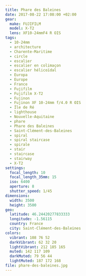 ```yaml
---
title: Phare des Baleines
date: 2017-08-22 17:08:00 +02:00
gear:
  make: FUJIFILM
  model: X-T2
  lens: XF10-24mmF4 R OIS
tags:
  - 10-24mm
  - architecture
  - Charente-Maritime
  - circle
  - escalier
  - escalier en colimaçon
  - escalier hélicoïdal
  - Europa
  - Europe
  - France
  - Fujifilm
  - Fujifilm X-T2
  - Fujinon
  - Fujinon XF 10-24mm f/4.0 R OIS
  - Île de Ré
  - lighthouse
  - Nouvelle-Aquitaine
  - phare
  - Phare des Baleines
  - Saint-Clément-des-Baleines
  - spiral
  - spiral staircase
  - spirale
  - stair
  - staircase
  - stairway
  - X-T2
settings:
  focal_length: 10
  focal_length_35mm: 15
  iso: 6400
  aperture: 8
  shutter_speed: 1/45
dimensions:
  width: 3500
  height: 3500
geo:
  latitude: 46.24420277833333
  longitude: -1.56115
  country: France
  city: Saint-Clément-des-Baleines
colors:
  vibrant: 108 76 52
  darkVibrant: 62 32 20
  lightVibrant: 212 185 165
  muted: 142 117 109
  darkMuted: 79 56 44
  lightMuted: 187 172 168
file: phare-des-baleines.jpg
---
```



